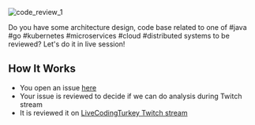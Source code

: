 ![code_review_1](https://user-images.githubusercontent.com/1237982/158324535-80f48064-6d18-4baf-a759-5aa5bf4eadc7.jpg)

Do you have some architecture design, code base related to one of #java #go #kubernetes #microservices #cloud #distributed systems to be reviewed? Let's do it in live session! 

## How It Works
- You open an issue [here](https://github.com/livecodingturkey/project-reviews/issues/new?assignees=huseyinbabal&labels=&template=project-review.md&title=Reviewing+%3Cplease_provide_project_name_here%3E)
- Your issue is reviewed to decide if we can do analysis during Twitch stream
- It is reviewed it on [LiveCodingTurkey Twitch stream](https://twitch.tv/huseyinbabal)
